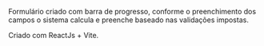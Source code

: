 Formulário criado com barra de progresso, conforme o preenchimento dos campos o sistema calcula e preenche baseado nas validações impostas.

Criado com ReactJs + Vite.


